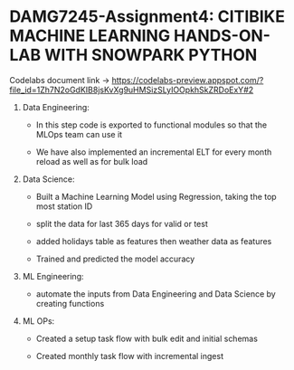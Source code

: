 # DAMG7245-Assignment4: CITIBIKE MACHINE LEARNING HANDS-ON-LAB WITH SNOWPARK PYTHON

Codelabs document link -> https://codelabs-preview.appspot.com/?file_id=1Zh7N2oGdKIB8jsKvXg9uHMSizSLyIOOpkhSkZRDoExY#2 

1. Data Engineering: 

	- In this step code is exported to functional modules so that the MLOps team can use it

	- We have also implemented an incremental ELT for every month reload as well as for bulk load

2. Data Science:

	- Built a Machine Learning Model using Regression, taking the top most station ID 

	- split the data for last 365 days for valid or test 

	- added holidays table as features then weather data as features

	- Trained and predicted the model accuracy 

3. ML Engineering:

	- automate the inputs from Data Engineering and Data Science by creating functions

4. ML OPs:

	- Created a setup task flow with bulk edit and initial schemas 

	- Created monthly task flow with incremental ingest  
